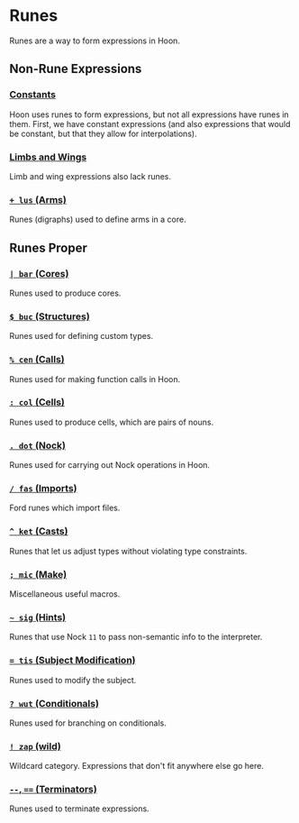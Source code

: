 # Runes

Runes are a way to form expressions in Hoon.

## Non-Rune Expressions

### [Constants](language/hoon/reference/rune/constants)

Hoon uses runes to form expressions, but not all expressions have runes in them. First, we have constant expressions (and also expressions that would be constant, but that they allow for interpolations).

### [Limbs and Wings](language/hoon/reference/limbs/)

Limb and wing expressions also lack runes.

### [`+ lus` (Arms)](language/hoon/reference/rune/lus)

Runes (digraphs) used to define arms in a core.

## Runes Proper

### [`| bar` (Cores)](language/hoon/reference/rune/bar)

Runes used to produce cores.

### [`$ buc` (Structures)](language/hoon/reference/rune/buc)

Runes used for defining custom types.

### [`% cen` (Calls)](language/hoon/reference/rune/cen)

Runes used for making function calls in Hoon.

### [`: col` (Cells)](language/hoon/reference/rune/col)

Runes used to produce cells, which are pairs of nouns.

### [`. dot` (Nock)](language/hoon/reference/rune/dot)

Runes used for carrying out Nock operations in Hoon.

### [`/ fas` (Imports)](language/hoon/reference/rune/fas)

Ford runes which import files.

### [`^ ket` (Casts)](language/hoon/reference/rune/ket)

Runes that let us adjust types without violating type constraints.

### [`; mic` (Make)](language/hoon/reference/rune/mic)

Miscellaneous useful macros.

### [`~ sig` (Hints)](language/hoon/reference/rune/sig)

Runes that use Nock `11` to pass non-semantic info to the interpreter.

### [`= tis` (Subject Modification)](language/hoon/reference/rune/tis)

Runes used to modify the subject.

### [`? wut` (Conditionals)](language/hoon/reference/rune/wut)

Runes used for branching on conditionals.

### [`! zap` (wild)](language/hoon/reference/rune/zap)

Wildcard category. Expressions that don't fit anywhere else go here.

### [`--`, `==` (Terminators)](language/hoon/reference/rune/terminators)

Runes used to terminate expressions.
